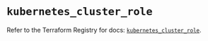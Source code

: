 # `kubernetes_cluster_role`

Refer to the Terraform Registry for docs: [`kubernetes_cluster_role`](https://registry.terraform.io/providers/hashicorp/kubernetes/2.34.0/docs/resources/cluster_role).
